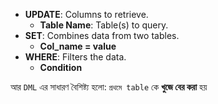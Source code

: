 - **UPDATE**: Columns to retrieve.
	- **Table Name**: Table(s) to query.
- **SET**: Combines data from two tables.
	- **Col_name = value**
- **WHERE**: Filters the data.
	- **Condition** 

আর `DML` এর সাধারণ বৈশিষ্ট্য হলো: `প্রথমে table` কে **খুজে বের করা** হয়
